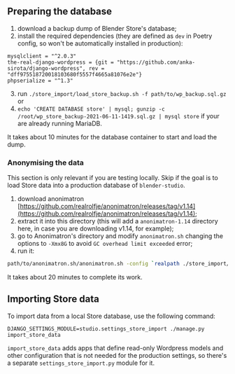 ## Preparing the database

1. download a backup dump of Blender Store's database;
2. install the required dependencies (they are defined as `dev` in Poetry config, so won't be automatically installed in production):
```
mysqlclient = "^2.0.3"
the-real-django-wordpress = {git = "https://github.com/anka-sirota/django-wordpress", rev = "dff975518720018103680f5557f4665a81076e2e"}
phpserialize = "^1.3"
```
3. run `./store_import/load_store_backup.sh -f path/to/wp_backup.sql.gz`
or
3. `echo 'CREATE DATABASE store' | mysql; gunzip -c /root/wp_store_backup-2021-06-11-1419.sql.gz | mysql store` if your are already running MariaDB.


It takes about 10 minutes for the database container to start and load the dump.

### Anonymising the data

This section is only relevant if you are testing locally.
Skip if the goal is to load Store data into a production database of `blender-studio`.

1. download anonimatron [https://github.com/realrolfje/anonimatron/releases/tag/v1.14](https://github.com/realrolfje/anonimatron/releases/tag/v1.14);
2. extract it into this directory (this will add a `anonimatron-1.14` directory here, in case you are downloading v1.14, for example);
3. go to Anonimatron's directory and modify `anonimatron.sh` changing the options to `-Xmx8G` to avoid `GC overhead limit exceeded` error;
4. run it:
```bash
path/to/anonimatron.sh/anonimatron.sh -config `realpath ./store_import/config.xml`
```

It takes about 20 minutes to complete its work.

## Importing Store data

To import data from a local Store database, use the following command:

```
DJANGO_SETTINGS_MODULE=studio.settings_store_import ./manage.py import_store_data
```

`import_store_data` adds apps that define read-only Wordpress models and other configuration that is not needed for the production settings, so there's a separate `settings_store_import.py` module for it.
